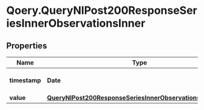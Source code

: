 # Qoery.QueryNlPost200ResponseSeriesInnerObservationsInner

## Properties

Name | Type | Description | Notes
------------ | ------------- | ------------- | -------------
**timestamp** | **Date** | Timestamp of the observation | 
**value** | [**QueryNlPost200ResponseSeriesInnerObservationsInnerValue**](QueryNlPost200ResponseSeriesInnerObservationsInnerValue.md) |  | 


